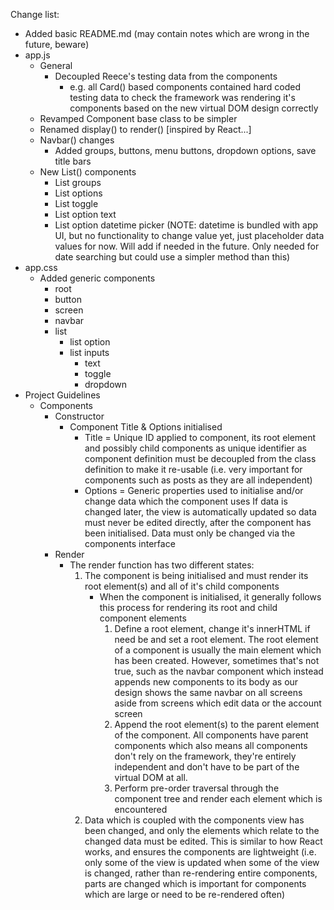 
Change list:
- Added basic README.md (may contain notes which are wrong in the future, beware)
- app.js
  - General
    - Decoupled Reece's testing data from the components
      - e.g. all Card() based components contained hard coded testing data to check the framework
        was rendering it's components based on the new virtual DOM design correctly
  - Revamped Component base class to be simpler
  - Renamed display() to render() [inspired by React...]
  - Navbar() changes
    - Added groups, buttons, menu buttons, dropdown options, save title bars
  - New List() components
    - List groups
    - List options
    - List toggle
    - List option text
    - List option datetime picker
      (NOTE: datetime is bundled with app UI, but no functionality to change value yet,
       just placeholder data values for now. Will add if needed in the future. Only needed
       for date searching but could use a simpler method than this)
- app.css
  - Added generic components
    - root
    - button
    - screen
    - navbar
    - list
      - list option
      - list inputs
        - text
        - toggle
        - dropdown
- Project Guidelines
  - Components
    - Constructor
      - Component Title & Options initialised
        - Title = Unique ID applied to component, its root element and possibly child
          components as unique identifier as component definition must be decoupled from the class definition
          to make it re-usable (i.e. very important for components such as posts as they are all independent)
        - Options = Generic properties used to initialise and/or change data which the component uses
                    If data is changed later, the view is automatically updated so data must never be edited
                    directly, after the component has been initialised. Data must only be changed via the
                    components interface
    - Render
      - The render function has two different states:
        1. The component is being initialised and must render its root element(s) and all of it's child components
           - When the component is initialised, it generally follows this process for rendering its root and child
             component elements
             1. Define a root element, change it's innerHTML if need be and set a root element. The root element
                of a component is usually the main element which has been created. However, sometimes that's not
                true, such as the navbar component which instead appends new components to its body as our
                design shows the same navbar on all screens aside from screens which edit data or the account screen
             2. Append the root element(s) to the parent element of the component. All components have parent components
                which also means all components don't rely on the framework, they're entirely independent and don't have
                to be part of the virtual DOM at all.
             3. Perform pre-order traversal through the component tree and render each element which is encountered
        2. Data which is coupled with the components view has been changed, and only the elements which relate to
           the changed data must be edited. This is similar to how React works, and ensures the components are
           lightweight (i.e. only some of the view is updated when some of the view is changed, rather than
           re-rendering entire components, parts are changed which is important for components which are large or
           need to be re-rendered often)